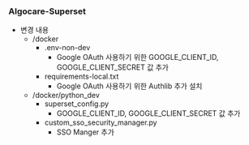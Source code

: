 ### Algocare-Superset

- 변경 내용
  - /docker
    - .env-non-dev 
      - Google OAuth 사용하기 위한 GOOGLE_CLIENT_ID, GOOGLE_CLIENT_SECRET 값 추가
    - requirements-local.txt
      - Google OAuth 사용하기 위한 Authlib 추가 설치
  - /docker/python_dev 
    - superset_config.py
      - GOOGLE_CLIENT_ID, GOOGLE_CLIENT_SECRET 값 추가
    - custom_sso_security_manager.py
      - SSO Manger 추가